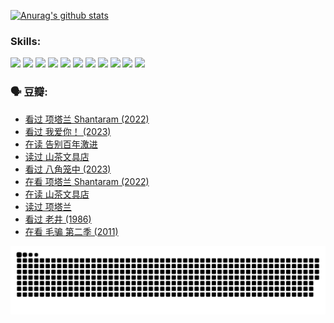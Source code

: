 
[![Anurag's github stats](https://github-readme-stats.vercel.app/api?username=w940853815)](https://github.com/anuraghazra/github-readme-stats)

### Skills:

<code><img height="32" src="https://cdn.jsdelivr.net/npm/simple-icons@v5/icons/python.svg"></code>
<code><img height="32" src="https://cdn.jsdelivr.net/npm/simple-icons@v5/icons/javascript.svg"></code>
<code><img height="32" src="https://cdn.jsdelivr.net/npm/simple-icons@v5/icons/django.svg"></code>
<code><img height="32" src="https://cdn.jsdelivr.net/npm/simple-icons@v5/icons/flask.svg"></code>
<code><img height="32" src="https://cdn.jsdelivr.net/npm/simple-icons@v5/icons/vuetify.svg"></code>
<code><img height="32" src="https://cdn.jsdelivr.net/npm/simple-icons@v5/icons/git.svg"></code>
<code><img height="32" src="https://cdn.jsdelivr.net/npm/simple-icons@v5/icons/docker.svg"></code>
<code><img height="32" src="https://cdn.jsdelivr.net/npm/simple-icons@v5/icons/postgresql.svg"></code>
<code><img height="32" src="https://cdn.jsdelivr.net/npm/simple-icons@v5/icons/elasticsearch.svg"></code>
<code><img height="32" src="https://cdn.jsdelivr.net/npm/simple-icons@v5/icons/macos.svg"></code>
<code><img height="32" src="https://cdn.jsdelivr.net/npm/simple-icons@v5/icons/linux.svg"></code>

### 🗣 豆瓣:

<!-- DOUBAN-ACTIVITIES:START -->
- [看过 项塔兰 Shantaram‎ (2022)](https://www.douban.com/people/136069238/status/4387849946/?_i=96313807)
- [看过 我爱你！‎ (2023)](https://www.douban.com/people/136069238/status/4385556252/?_i=96313807)
- [在读 告别百年激进](https://www.douban.com/people/136069238/status/4374953075/?_i=96313807)
- [读过 山茶文具店](https://www.douban.com/people/136069238/status/4374952154/?_i=96313807)
- [看过 八角笼中‎ (2023)](https://www.douban.com/people/136069238/status/4367541707/?_i=96313807)
- [在看 项塔兰 Shantaram‎ (2022)](https://www.douban.com/people/136069238/status/4365497032/?_i=96313807)
- [在读 山茶文具店](https://www.douban.com/people/136069238/status/4364620725/?_i=96313807)
- [读过 项塔兰](https://www.douban.com/people/136069238/status/4364620288/?_i=96313807)
- [看过 老井‎ (1986)](https://www.douban.com/people/136069238/status/4362366672/?_i=96313807)
- [在看 毛骗 第二季‎ (2011)](https://www.douban.com/people/136069238/status/4355752869/?_i=96313807)
<!-- DOUBAN-ACTIVITIES:END -->


![Snake animation](https://raw.githubusercontent.com/w940853815/w940853815/output/github-contribution-grid-snake.svg)

<!--
**w940853815/w940853815** is a ✨ _special_ ✨ repository because its `README.md` (this file) appears on your GitHub profile.

Here are some ideas to get you started:

- 🔭 I’m currently working on ...
- 🌱 I’m currently learning ...
- 👯 I’m looking to collaborate on ...
- 🤔 I’m looking for help with ...
- 💬 Ask me about ...
- 📫 How to reach me: ...
- 😄 Pronouns: ...
- ⚡ Fun fact: ...
-->
